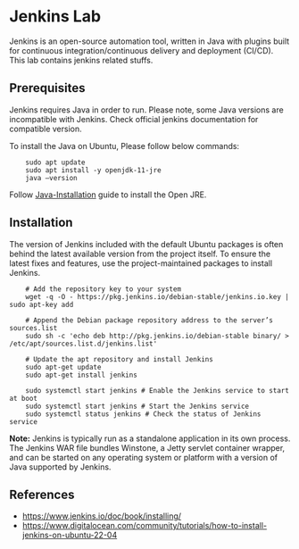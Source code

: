# Jenkins Lab
Jenkins is an open-source automation tool, written in Java with plugins built for continuous integration/continuous delivery and deployment (CI/CD). This lab contains jenkins related stuffs.

## Prerequisites
Jenkins requires Java in order to run. Please note, some Java versions are incompatible with Jenkins. Check official jenkins documentation for compatible version.

To install the Java on Ubuntu, Please follow below commands:

```
    sudo apt update
    sudo apt install -y openjdk-11-jre
    java –version
```

Follow [Java-Installation](./docs/install_java.md) guide to install the Open JRE.

## Installation
The version of Jenkins included with the default Ubuntu packages is often behind the latest available version from the project itself.
To ensure the latest fixes and features, use the project-maintained packages to install Jenkins.

```
    # Add the repository key to your system
    wget -q -O - https://pkg.jenkins.io/debian-stable/jenkins.io.key | sudo apt-key add

    # Append the Debian package repository address to the server’s sources.list
    sudo sh -c 'echo deb http://pkg.jenkins.io/debian-stable binary/ > /etc/apt/sources.list.d/jenkins.list'

    # Update the apt repository and install Jenkins
    sudo apt-get update
    sudo apt-get install jenkins

    sudo systemctl start jenkins # Enable the Jenkins service to start at boot
    sudo systemctl start jenkins # Start the Jenkins service
    sudo systemctl status jenkins # Check the status of Jenkins service
```

**Note:** Jenkins is typically run as a standalone application in its own process. The Jenkins WAR file bundles Winstone, a Jetty servlet container wrapper, and can be started on any operating system or platform with a version of Java supported by Jenkins.

## References
- https://www.jenkins.io/doc/book/installing/
- https://www.digitalocean.com/community/tutorials/how-to-install-jenkins-on-ubuntu-22-04